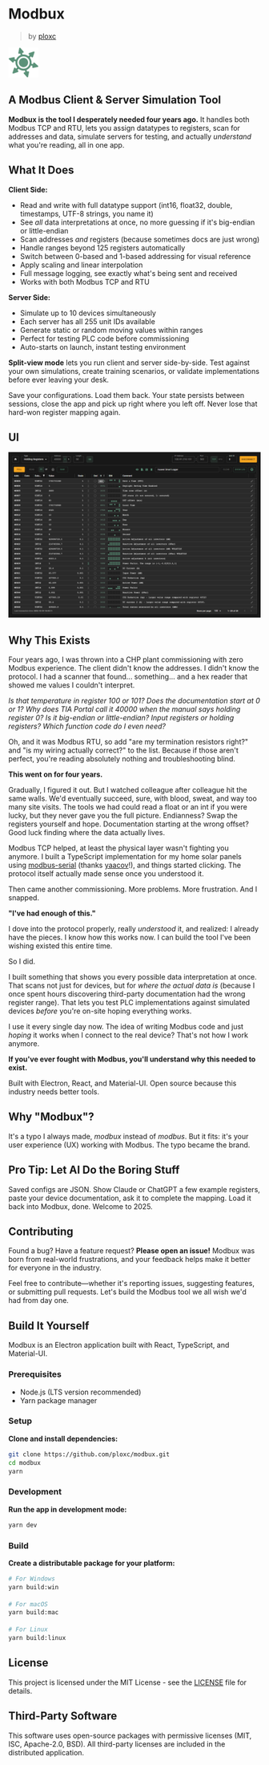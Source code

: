 # Modbux

> by [ploxc](https://github.com/ploxc)

<img src="./resources/icon.png" alt="Logo" width="60" />

## A Modbus Client & Server Simulation Tool

**Modbux is the tool I desperately needed four years ago.** It handles both Modbus TCP and RTU, lets you assign datatypes to registers, scan for addresses and data, simulate servers for testing, and actually _understand_ what you're reading, all in one app.

## What It Does

**Client Side:**

- Read and write with full datatype support (int16, float32, double, timestamps, UTF-8 strings, you name it)
- See _all_ data interpretations at once, no more guessing if it's big-endian or little-endian
- Scan addresses _and_ registers (because sometimes docs are just wrong)
- Handle ranges beyond 125 registers automatically
- Switch between 0-based and 1-based addressing for visual reference
- Apply scaling and linear interpolation
- Full message logging, see exactly what's being sent and received
- Works with both Modbus TCP and RTU

**Server Side:**

- Simulate up to 10 devices simultaneously
- Each server has all 255 unit IDs available
- Generate static or random moving values within ranges
- Perfect for testing PLC code before commissioning
- Auto-starts on launch, instant testing environment

**Split-view mode** lets you run client and server side-by-side. Test against your own simulations, create training scenarios, or validate implementations before ever leaving your desk.

Save your configurations. Load them back. Your state persists between sessions, close the app and pick up right where you left off. Never lose that hard-won register mapping again.

## UI

![Modbux Client UI](./resources/modbux-client.png)

## Why This Exists

Four years ago, I was thrown into a CHP plant commissioning with zero Modbus experience. The client didn't know the addresses. I didn't know the protocol. I had a scanner that found... something... and a hex reader that showed me values I couldn't interpret.

_Is that temperature in register 100 or 101? Does the documentation start at 0 or 1? Why does TIA Portal call it 40000 when the manual says holding register 0? Is it big-endian or little-endian? Input registers or holding registers? Which function code do I even need?_

Oh, and it was Modbus RTU, so add "are my termination resistors right?" and "is my wiring actually correct?" to the list. Because if those aren't perfect, you're reading absolutely nothing and troubleshooting blind.

**This went on for four years.**

Gradually, I figured it out. But I watched colleague after colleague hit the same walls. We'd eventually succeed, sure, with blood, sweat, and way too many site visits. The tools we had could read a float or an int if you were lucky, but they never gave you the full picture. Endianness? Swap the registers yourself and hope. Documentation starting at the wrong offset? Good luck finding where the data actually lives.

Modbus TCP helped, at least the physical layer wasn't fighting you anymore. I built a TypeScript implementation for my home solar panels using [modbus-serial](https://www.npmjs.com/package/modbus-serial) (thanks [yaacov](https://github.com/yaacov)!), and things started clicking. The protocol itself actually made sense once you understood it.

Then came another commissioning. More problems. More frustration. And I snapped.

**"I've had enough of this."**

I dove into the protocol properly, really _understood_ it, and realized: I already have the pieces. I know how this works now. I can build the tool I've been wishing existed this entire time.

So I did.

I built something that shows you every possible data interpretation at once. That scans not just for devices, but for _where the actual data is_ (because I once spent hours discovering third-party documentation had the wrong register range). That lets you test PLC implementations against simulated devices _before_ you're on-site hoping everything works.

I use it every single day now. The idea of writing Modbus code and just _hoping_ it works when I connect to the real device? That's not how I work anymore.

**If you've ever fought with Modbus, you'll understand why this needed to exist.**

Built with Electron, React, and Material-UI. Open source because this industry needs better tools.

## Why "Modbux"?

It's a typo I always made, _modbux_ instead of _modbus_. But it fits: it's your user experience (UX) working with Modbus. The typo became the brand.

## Pro Tip: Let AI Do the Boring Stuff

Saved configs are JSON. Show Claude or ChatGPT a few example registers, paste your device documentation, ask it to complete the mapping. Load it back into Modbux, done. Welcome to 2025.

## Contributing

Found a bug? Have a feature request? **Please open an issue!** Modbux was born from real-world frustrations, and your feedback helps make it better for everyone in the industry.

Feel free to contribute—whether it's reporting issues, suggesting features, or submitting pull requests. Let's build the Modbus tool we all wish we'd had from day one.

## Build It Yourself

Modbux is an Electron application built with React, TypeScript, and Material-UI.

### Prerequisites

- Node.js (LTS version recommended)
- Yarn package manager

### Setup

**Clone and install dependencies:**

```bash
git clone https://github.com/ploxc/modbux.git
cd modbux
yarn
```

### Development

**Run the app in development mode:**

```bash
yarn dev
```

### Build

**Create a distributable package for your platform:**

```bash
# For Windows
yarn build:win

# For macOS
yarn build:mac

# For Linux
yarn build:linux
```

## License

This project is licensed under the MIT License - see the [LICENSE](LICENSE) file for details.

## Third-Party Software

This software uses open-source packages with permissive licenses (MIT, ISC, Apache-2.0, BSD).
All third-party licenses are included in the distributed application.

